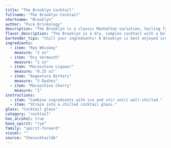 ```yaml
---
title: "The Brooklyn Cocktail"
fullname: "The Brooklyn Cocktail"
shortname: "Brooklyn"
author: "Pure Drinkology"
description: "The Brooklyn is a classic Manhattan variation, hailing from the 19th century.  This  rye-based cocktail, sweetened with dry vermouth and a touch of maraschino, boasts a complex flavor profile balanced by bitter notes from Angostura bitters. It's a sophisticated choice for any occasion. "
flavor_description: "The Brooklyn is a dry, complex cocktail with a bold rye whiskey backbone. Dry vermouth adds a herbaceous and slightly bitter edge, balanced by the sweet, cherry-like notes of maraschino liqueur. Angostura bitters contribute a subtle aromatic warmth, while a maraschino cherry provides a final burst of sweetness and fruity character. The overall experience is a sophisticated, slightly bitter, and ultimately refreshing drink. "
bartender_tips: "Chill your ingredients! A Brooklyn is best enjoyed ice-cold.  Use high-quality rye for a richer flavor. Measure your vermouth carefully - too much will drown out the rye. A dash of bitters adds complexity.  Muddle the cherry for a touch of sweetness before adding to your shaker. Garnish with a cherry - optional, but pretty! "
ingredients:
  - item: "Rye Whiskey"
    measure: "2 oz"
  - item: "Dry Vermouth"
    measure: "1 oz"
  - item: "Maraschino Liqueur"
    measure: "0.25 oz"
  - item: "Angostura Bitters"
    measure: "3 Dashes"
  - item: "Maraschino Cherry"
    measure: "1"
instructions:
  - item: "Combine ingredients with ice and stir until well-chilled."
  - item: "Strain into a chilled cocktail glass."
glass: "Cocktail glass"
category: "cocktail"
has_alcohol: true
base_spirit: "rye"
family: "spirit-forward"
visual: ""
source: "thecocktaildb"
---
```


